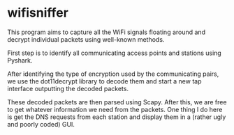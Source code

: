 # wifisniffer

This program aims to capture all the WiFi signals floating around and decrypt individual packets using well-known methods.

First step is to identify all communicating access points and stations using Pyshark.

After identifying the type of encryption used by the communicating pairs, we use the dot11decrypt library to decode them and start a new tap interface outputting the decoded packets.

These decoded packets are then parsed using Scapy. After this, we are free to get whatever information we need from the packets. One thing I do here is get the DNS requests from each station and display them in a (rather ugly and poorly coded) GUI.
